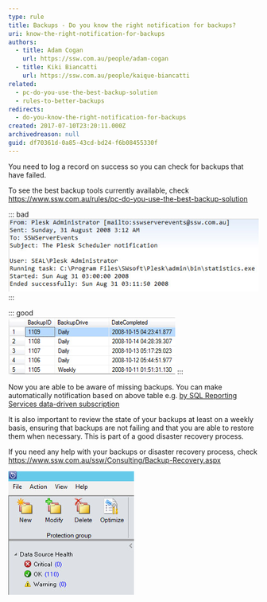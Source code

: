 ```yaml
---
type: rule
title: Backups - Do you know the right notification for backups?
uri: know-the-right-notification-for-backups
authors:
  - title: Adam Cogan
    url: https://ssw.com.au/people/adam-cogan
  - title: Kiki Biancatti
    url: https://ssw.com.au/people/kaique-biancatti
related:
  - pc-do-you-use-the-best-backup-solution
  - rules-to-better-backups
redirects:
  - do-you-know-the-right-notification-for-backups
created: 2017-07-10T23:20:11.000Z
archivedreason: null
guid: df70361d-0a85-43cd-bd24-f6b08455330f
---
```

You need to log a record on success so you can check for backups that have failed. 

<!--endintro-->

To see the best backup tools currently available, check https://www.ssw.com.au/rules/pc-do-you-use-the-best-backup-solution

::: bad\
![Figure: Bad example - an email is sent on completion](backup_notification_bad.jpg)
:::

::: good\
![Figure: Good example - a record is logged on completion](backup_notification_good.jpg)
:::

Now you are able to be aware of missing backups. You can make automatically notification based on above table e.g. [by SQL Reporting Services data-driven subscription](https://www.ssw.com.au/ssw/KB/KB.aspx?KBID=Q1455840)

It is also important to review the state of your backups at least on a weekly basis, ensuring that backups are not failing and that you are able to restore them when necessary. This is part of a good disaster recovery process.

If you need any help with your backups or disaster recovery process, check https://www.ssw.com.au/ssw/Consulting/Backup-Recovery.aspx

![Figure: Good Example - No critical or warnings in your backups](goodexamplebackups.jpg)